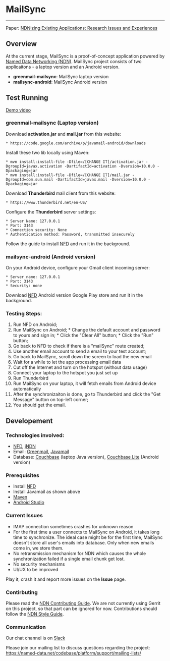 # MailSync
---
Paper: [NDNizing Existing Applications: Research Issues and
Experiences](http://conferences.sigcomm.org/acm-icn/2018/proceedings/icn18-final54.pdf)

## Overview

At the current stage, MailSync is a proof-of-concept application powered by [Named Data Networking (NDN)](https://named-data.net/). 
MailSync project consists of two applicaitons - a laptop version and an Android version. 

- **greenmail-mailsync**: MailSync laptop version
- **mailsync-android**: MailSync Android version

## Test Running

[Demo video](https://youtu.be/wJlEHJROoiY)

### greenmail-mailsync (Laptop version)

Download **activation.jar** and **mail.jar** from this website:

    * https://code.google.com/archive/p/javamail-android/downloads 

Install these two lib locally using Maven:

    * mvn install:install-file -Dfile=/[CHANGE IT]/activation.jar -DgroupId=javax.activation -DartifactId=activation -Dversion=10.0.0 -Dpackaging=jar
    * mvn install:install-file -Dfile=/[CHANGE IT]/mail.jar -DgroupId=com.sun.mail -DartifactId=javax.mail -Dversion=10.0.0 -Dpackaging=jar

Download **Thunderbird** mail client from this website:

    * https://www.thunderbird.net/en-US/
    
Configure the **Thunderbird** server settings:

    * Server Name: 127.0.0.1
    * Port: 3143
    * Connection security: None
    * Authentication method: Password, transmitted insecurely

Follow the guide to install [NFD](https://github.com/named-data/NFD) and run it in the background.

### mailsync-android (Android version)

On your Android device, configure your Gmail client incoming server:
    
    * Server name: 127.0.0.1
    * Port: 3143
    * Security: none

Download [NFD](https://play.google.com/store/apps/details?id=net.named_data.nfd) Android version Google Play store and run it in the background.

### Testing Steps:
  1. Run NFD on Android;
  2. Run MailSync on Android;
    * Change the default account and password to yours and sign in;
    * Click the "Clear All" button;
    * Click the "Run" button;
  3. Go back to NFD to check if there is a "mailSync" route created;
  4. Use another email account to send a email to your test account;
  5. Go back to MailSync, scroll down the screen to load the new email
  6. Wait for a while to let the app processing email data
  7. Cut off the Internet and turn on the hotspot (without data usage)
  8. Connect your laptop to the hotspot you just set up
  9. Run Thunderbird
  9. Run MailSync on your laptop, it will fetch emails from Android device automatically
  10. After the synchronizaiton is done, go to Thunderbird and click the "Get Message" button on top-left corner;
  11. You should get the email.


## Developement

### Technologies involved:
  
  - [NFD](https://github.com/named-data/NFD), [jNDN](https://github.com/named-data/jndn)
  - Email: [Greenmail](https://github.com/greenmail-mail-test/greenmail), [Javamail](https://javaee.github.io/javamail/)
  - Database: [Couchbase](https://www.couchbase.com/) (laptop Java version), [Couchbase Lite](https://docs.couchbase.com/couchbase-lite/2.1/index.html) (Android version)

### Prerequisites

  - Install [NFD](https://github.com/named-data/NFD)
  - Install Javamail as shown above
  - [Maven](https://maven.apache.org/) 
  - [Android Studio](https://developer.android.com/studio/?gclid=Cj0KCQjwpsLkBRDpARIsAKoYI8xmAc7SK6uVyUxP5r-9j_vzg9kQ9X10HzgXirb6SJWkTT31OkvAlFkaAhjlEALw_wcB)

### Current Issues

  - IMAP connection sometimes crashes for unknown reason
  - For the first time a user connects to MailSync on Android, it takes long time to synchronize. The ideal case might be for the first time, MailSync doesn't store all user's emails into database. Only when new emails come in, we store them. 
  - No retransmission mechanism for NDN which causes the whole synchronization failed if a single email chunk get lost.
  - No security mechanisms
  - UI/UX to be improved 

Play it, crash it and report more issues on the **Issue** page. 

### Contirbuting

Please read the [NDN Contributing Guide](https://github.com/named-data/NFD/blob/master/CONTRIBUTING.md). 
We are not currently using Gerrit on this project, so that part can be ignored for now. Contributions should follow the [NDN Style Guide](https://named-data.net/codebase/platform/documentation/ndn-platform-development-guidelines/cpp-code-guidelines/).

### Communication

Our chat channel is on [Slack](https://named-data.slack.com/messages)

Please join our mailing list to discuss questions regarding the project: https://named-data.net/codebase/platform/support/mailing-lists/










